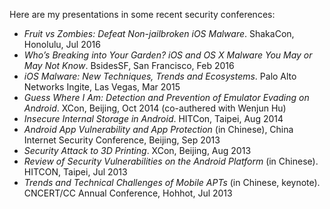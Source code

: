 Here are my presentations in some recent security conferences:

- *Fruit vs Zombies: Defeat Non-jailbroken iOS Malware*. ShakaCon, Honolulu, Jul 2016
- *Who’s Breaking into Your Garden? iOS and OS X Malware You May or May Not Know*. BsidesSF, San Francisco, Feb 2016
- *iOS Malware: New Techniques, Trends and Ecosystems*. Palo Alto Networks Ingite, Las Vegas, Mar 2015
- *Guess Where I Am: Detection and Prevention of Emulator Evading on Android*. XCon, Beijing, Oct 2014 (co-authered with Wenjun Hu)
- *Insecure Internal Storage in Android*. HITCon, Taipei, Aug 2014
- *Android App Vulnerability and App Protection* (in Chinese), China Internet Security Conference, Beijing, Sep 2013
- *Security Attack to 3D Printing*. XCon, Beijing, Aug 2013
- *Review of Security Vulnerabilities on the Android Platform* (in Chinese). HITCON, Taipei, Jul 2013
- *Trends and Technical Challenges of Mobile APTs* (in Chinese, keynote). CNCERT/CC Annual Conference, Hohhot, Jul 2013
